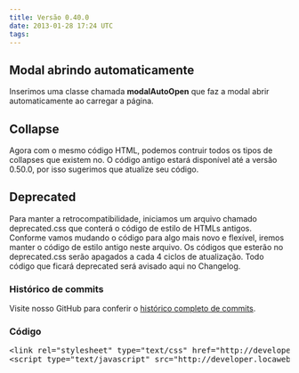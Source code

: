 ```yaml
---
title: Versão 0.40.0
date: 2013-01-28 17:24 UTC
tags:
---
```

## Modal abrindo automaticamente

Inserimos uma classe chamada **modalAutoOpen** que faz a modal abrir automaticamente ao carregar a página.

## Collapse

Agora com o mesmo código HTML, podemos contruir todos os tipos de collapses que existem no. O código antigo estará disponível até a versão 0.50.0, por isso sugerimos que atualize seu código.

## Deprecated

Para manter a retrocompatibilidade, iniciamos um arquivo chamado deprecated.css que conterá o código de estilo de HTMLs antigos. Conforme vamos mudando o código para algo mais novo e flexível, iremos manter o código de estilo antigo neste arquivo. Os códigos que esterão no deprecated.css serão apagados a cada 4 ciclos de atualização. Todo código que ficará deprecated será avisado aqui no Changelog.

### Histórico de commits

Visite nosso GitHub para conferir o [histórico completo de commits](http://github.com/locaweb/locawebstyle/commits/master).

### Código

<pre class="lang-html linenums prettyprint">&lt;link rel="stylesheet" type="text/css" href="http://developer.locaweb.com.br/assets/0.40.0/locastyle.css"&gt;
&lt;script type="text/javascript" src="http://developer.locaweb.com.br/assets/0.40.0/locastyle.js"&gt;&lt;/script&gt;</pre>